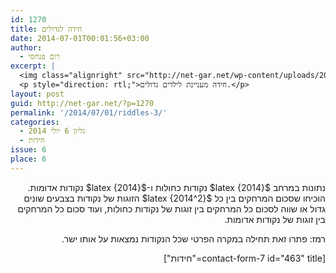 ```yaml
---
id: 1270
title: חידה לגדולים
date: 2014-07-01T00:01:56+03:00
author:
  - רום פנחסי
excerpt: |
  <img class="alignright" src="http://net-gar.net/wp-content/uploads/2014/01/qustion2.png" alt="qustion2" width="100" height="90" />
  <p style="direction: rtl;">חידה מעניינת לילדים גדולים.</p>
layout: post
guid: http://net-gar.net/?p=1270
permalink: '/2014/07/01/riddles-3/'
categories:
  - גליון 6 יולי 2014
  - חידות
issue: 6
place: 6
---
```

<p style="direction: rtl;">
  נתונות במרחב $latex {2014}$ נקודות כחולות ו-$latex {2014}$ נקודות אדומות. הוכיחו שסכום המרחקים בין כל $latex {2014^2}$ הזוגות של נקודות בצבעים שונים גדול או שווה לסכום כל המרחקים בין זוגות של נקודות כחולות, ועוד סכום כל המרחקים בין זוגות של נקודות אדומות.
</p>

<p style="direction: rtl;">
  רמז: פתרו זאת תחילה במקרה הפרטי שכל הנקודות נמצאות על אותו ישר.
</p>

<p style="direction: rtl;">
  [contact-form-7 id="463" title="חידות"]
</p>